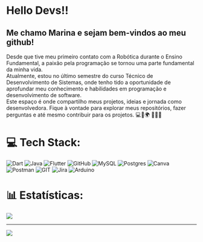 
# Hello Devs!!
## Me chamo Marina e sejam bem-vindos ao meu github!
Desde que tive meu primeiro contato com a Robótica durante o Ensino Fundamental, a paixão pela programação se tornou uma parte fundamental da minha vida.<br>Atualmente, estou no último semestre do curso Técnico de Desenvolvimento de Sistemas, onde tenho tido a oportunidade de aprofundar meu conhecimento e habilidades em programação e desenvolvimento de software.<br>Este espaço é onde compartilho meus projetos, ideias e jornada como desenvolvedora. Fique à vontade para explorar meus repositórios, fazer perguntas e até mesmo contribuir para os projetos. 💻🚀🌍 👩‍💻🌟

# 💻 Tech Stack:
![Dart](https://img.shields.io/badge/dart-%230175C2.svg?style=for-the-badge&logo=dart&logoColor=white) ![Java](https://img.shields.io/badge/java-%23ED8B00.svg?style=for-the-badge&logo=java&logoColor=white) ![Flutter](https://img.shields.io/badge/Flutter-%2302569B.svg?style=for-the-badge&logo=Flutter&logoColor=white) ![GitHub](https://img.shields.io/badge/GitHub-%23121011.svg?style=for-the-badge&logo=github&logoColor=white)  ![MySQL](https://img.shields.io/badge/mysql-%2300f.svg?style=for-the-badge&logo=mysql&logoColor=white) ![Postgres](https://img.shields.io/badge/postgres-%23316192.svg?style=for-the-badge&logo=postgresql&logoColor=white) ![Canva](https://img.shields.io/badge/Canva-%2300C4CC.svg?style=for-the-badge&logo=Canva&logoColor=white) ![Postman](https://img.shields.io/badge/Postman-FF6C37?style=for-the-badge&logo=postman&logoColor=white) ![GIT](https://img.shields.io/badge/Git-fc6d26?style=for-the-badge&logo=git&logoColor=white) ![Jira](https://img.shields.io/badge/jira-%230A0FFF.svg?style=for-the-badge&logo=jira&logoColor=white) ![Arduino](https://img.shields.io/badge/-Arduino-00979D?style=for-the-badge&logo=Arduino&logoColor=white)

# 📊 Estatísticas:

![](https://github-readme-stats.vercel.app/api/top-langs/?username=maheugenio&theme=radical&hide_border=false&include_all_commits=false&count_private=false&layout=compact)

---
[![](https://visitcount.itsvg.in/api?id=maheugenio&icon=0&color=0)](https://visitcount.itsvg.in)


